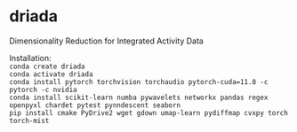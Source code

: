 # driada
Dimensionality Reduction for Integrated Activity Data


Installation: <br>
`conda create driada` <br>
`conda activate driada` <br>
`conda install pytorch torchvision torchaudio pytorch-cuda=11.8 -c pytorch -c nvidia` <br>
`conda install scikit-learn numba pywavelets networkx pandas regex openpyxl chardet pytest pynndescent seaborn` <br>
`pip install cmake PyDrive2 wget gdown umap-learn pydiffmap cvxpy torch torch-mist`
